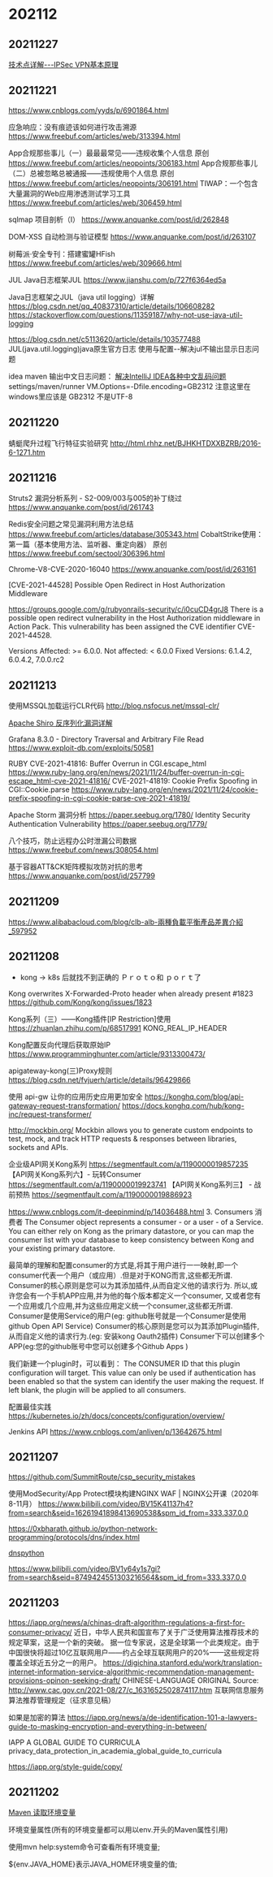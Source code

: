 # 202112
## 20211227

[技术点详解---IPSec VPN基本原理](http://www.h3c.com/cn/d_201005/675214_97665_0.htm)

## 20211221

https://www.cnblogs.com/yyds/p/6901864.html

应急响应：没有痕迹该如何进行攻击溯源
https://www.freebuf.com/articles/web/313394.html

App合规那些事儿（一）最最最常见——违规收集个人信息 原创
https://www.freebuf.com/articles/neopoints/306183.html
App合规那些事儿（二）总被忽略总被通报——违规使用个人信息 原创
https://www.freebuf.com/articles/neopoints/306191.html
TIWAP：一个包含大量漏洞的Web应用渗透测试学习工具
https://www.freebuf.com/articles/web/306459.html

sqlmap 项目剖析（I）
https://www.anquanke.com/post/id/262848

DOM-XSS 自动检测与验证模型
https://www.anquanke.com/post/id/263107

树莓派·安全专刊：搭建蜜罐HFish
https://www.freebuf.com/articles/web/309666.html



JUL
Java日志框架JUL
https://www.jianshu.com/p/727f6364ed5a

Java日志框架之JUL（java util logging）详解
https://blog.csdn.net/qq_40837310/article/details/106608282
https://stackoverflow.com/questions/11359187/why-not-use-java-util-logging

https://blog.csdn.net/c5113620/article/details/103577488
JUL(java.util.logging)java原生官方日志 使用与配置--解决jul不输出显示日志问题

idea maven 输出中文日志问题：
[解决IntelliJ IDEA各种中文乱码问题](https://blog.csdn.net/qq_41814324/article/details/111772889)
settings/maven/runner VM.Options=-Dfile.encoding=GB2312
注意这里在windows里应该是  GB2312 不是UTF-8

## 20211220

蜻蜓爬升过程飞行特征实验研究
http://html.rhhz.net/BJHKHTDXXBZRB/2016-6-1271.htm

## 20211216

Struts2 漏洞分析系列 - S2-009/003与005的补丁绕过
https://www.anquanke.com/post/id/261743

Redis安全问题之常见漏洞利用方法总结
https://www.freebuf.com/articles/database/305343.html
CobaltStrike使用：第一篇（基本使用方法、监听器、重定向器） 原创
https://www.freebuf.com/sectool/306396.html


Chrome-V8-CVE-2020-16040
https://www.anquanke.com/post/id/263161

[CVE-2021-44528] Possible Open Redirect in Host Authorization Middleware

https://groups.google.com/g/rubyonrails-security/c/i0cuCD4grJ8
There is a possible open redirect vulnerability in the Host Authorization
middleware in Action Pack. This vulnerability has been assigned the CVE
identifier CVE-2021-44528.

Versions Affected:  >= 6.0.0.
Not affected:       < 6.0.0
Fixed Versions:     6.1.4.2, 6.0.4.2, 7.0.0.rc2

## 20211213

使用MSSQL加载运行CLR代码
http://blog.nsfocus.net/mssql-clr/

[Apache Shiro 反序列化漏洞详解](https://paper.seebug.org/1782/)

Grafana 8.3.0 - Directory Traversal and Arbitrary File Read
https://www.exploit-db.com/exploits/50581

RUBY
CVE-2021-41816: Buffer Overrun in CGI.escape_html
https://www.ruby-lang.org/en/news/2021/11/24/buffer-overrun-in-cgi-escape_html-cve-2021-41816/
CVE-2021-41819: Cookie Prefix Spoofing in CGI::Cookie.parse
https://www.ruby-lang.org/en/news/2021/11/24/cookie-prefix-spoofing-in-cgi-cookie-parse-cve-2021-41819/

Apache Storm 漏洞分析
https://paper.seebug.org/1780/
Identity Security Authentication Vulnerability
https://paper.seebug.org/1779/

八个技巧，防止远程办公时泄漏公司数据
https://www.freebuf.com/news/308054.html

基于容器ATT&CK矩阵模拟攻防对抗的思考
https://www.anquanke.com/post/id/257799

## 20211209

https://www.alibabacloud.com/blog/clb-alb-兩種負載平衡產品差異介紹_597952

## 20211208

+ kong -> k8s 后就找不到正确的 Ｐｒｏｔｏ和 ｐｏｒｔ了

Kong overwrites X-Forwarded-Proto header when already present #1823
https://github.com/Kong/kong/issues/1823

Kong系列（三）——Kong插件[IP Restriction]使用
https://zhuanlan.zhihu.com/p/68517991
KONG_REAL_IP_HEADER

Kong配置反向代理后获取原始IP
https://www.programminghunter.com/article/9313300473/

apigateway-kong(三)Proxy规则
https://blog.csdn.net/fvjuerh/article/details/96429866

使用 api-gw 让你的应用历史应用更加安全
https://konghq.com/blog/api-gateway-request-transformation/
https://docs.konghq.com/hub/kong-inc/request-transformer/

http://mockbin.org/
Mockbin allows you to generate custom endpoints to test, mock, and track HTTP requests & responses between libraries, sockets and APIs.

企业级API网关Kong系列
https://segmentfault.com/a/1190000019857235
【API网关Kong系列六】- 玩转Consumer
https://segmentfault.com/a/1190000019923741
【API网关Kong系列三】 - 战前预热
https://segmentfault.com/a/1190000019886923

https://www.cnblogs.com/it-deepinmind/p/14036488.html
3. Consumers 消费者
The Consumer object represents a consumer - or a user - of a Service. 
You can either rely on Kong as the primary datastore, or you can map the consumer list with your database to keep consistency between Kong and your existing primary datastore.

最简单的理解和配置consumer的方式是,将其于用户进行一一映射,即一个consumer代表一个用户（或应用）.但是对于KONG而言,这些都无所谓. Consumer的核心原则是您可以为其添加插件,从而自定义他的请求行为. 所以,或许您会有一个手机APP应用,并为他的每个版本都定义一个consumer, 又或者您有一个应用或几个应用,并为这些应用定义统一个consumer,这些都无所谓.
Consumer是使用Service的用户(eg: github账号就是一个Consumer是使用github Open API Service)
Consumer的核心原则是您可以为其添加Plugin插件,从而自定义他的请求行为.(eg: 安装kong Oauth2插件)
Consumer下可以创建多个APP(eg:您的github账号中您可以创建多个Github Apps )

我们新建一个plugin时，可以看到：
The CONSUMER ID that this plugin configuration will target. 
This value can only be used if authentication has been enabled so that the system can identify the user making the request. 
If left blank, the plugin will be applied to all consumers.

配置最佳实践
https://kubernetes.io/zh/docs/concepts/configuration/overview/

Jenkins API
https://www.cnblogs.com/anliven/p/13642675.html

## 20211207

https://github.com/SummitRoute/csp_security_mistakes

使用ModSecurity/App Protect模块构建NGINX WAF | NGINX公开课（2020年8-11月）
https://www.bilibili.com/video/BV15K41137h4?from=search&seid=16261941898413690538&spm_id_from=333.337.0.0

https://0xbharath.github.io/python-network-programming/protocols/dns/index.html

[dnspython](https://www.tutorialspoint.com/python_network_programming/python_dns_look_up.htm)

https://www.bilibili.com/video/BV1y64y1s7gi?from=search&seid=8749424551303216564&spm_id_from=333.337.0.0

## 20211203

https://iapp.org/news/a/chinas-draft-algorithm-regulations-a-first-for-consumer-privacy/
近日，中华人民共和国宣布了关于广泛使用算法推荐技术的规定草案，这是一个新的突破。
据一位专家说，这是全球第一个此类规定。由于中国很快将超过10亿互联网用户——约占全球互联网用户的20%——这些规定将覆盖全球近五分之一的用户。
https://digichina.stanford.edu/work/translation-internet-information-service-algorithmic-recommendation-management-provisions-opinon-seeking-draft/
CHINESE-LANGUAGE ORIGINAL
Source: http://www.cac.gov.cn/2021-08/27/c_1631652502874117.htm
互联网信息服务算法推荐管理规定（征求意见稿）

如果是加密的算法
https://iapp.org/news/a/de-identification-101-a-lawyers-guide-to-masking-encryption-and-everything-in-between/

IAPP A GLOBAL GUIDE TO CURRICULA
privacy_data_protection_in_academia_global_guide_to_curricula

https://iapp.org/style-guide/copy/

## 20211202

[Maven 读取环境变量](https://blog.csdn.net/hongweigg/article/details/54091148)

环境变量属性(所有的环境变量都可以用以env.开头的Maven属性引用)

使用mvn help:system命令可查看所有环境变量;

${env.JAVA_HOME}表示JAVA_HOME环境变量的值;


